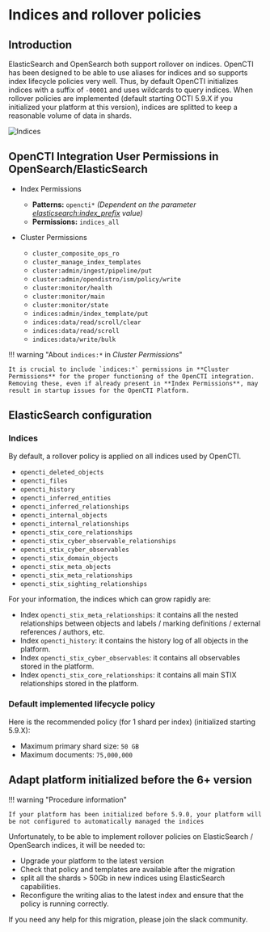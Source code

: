 # Indices and rollover policies

## Introduction

ElasticSearch and OpenSearch both support rollover on indices. OpenCTI has been designed to be able to use aliases for indices and so supports index lifecycle policies very well. Thus, by default OpenCTI initializes indices with a suffix of `-00001` and uses wildcards to query indices. When rollover policies are implemented (default starting OCTI 5.9.X if you initialized your platform at this version), indices are splitted to keep a reasonable volume of data in shards.

![Indices](assets/indices.png)


## OpenCTI Integration User Permissions in OpenSearch/ElasticSearch

- Index Permissions
    - **Patterns:** `opencti*` _(Dependent on the parameter [elasticsearch:index_prefix](configuration.md#elasticsearch) value)_
    - **Permissions:** `indices_all`

- Cluster Permissions
    - `cluster_composite_ops_ro`
    - `cluster_manage_index_templates`
    - `cluster:admin/ingest/pipeline/put`
    - `cluster:admin/opendistro/ism/policy/write`
    - `cluster:monitor/health`
    - `cluster:monitor/main`
    - `cluster:monitor/state`
    - `indices:admin/index_template/put`
    - `indices:data/read/scroll/clear`
    - `indices:data/read/scroll`
    - `indices:data/write/bulk`

!!! warning "About `indices:*` in _Cluster Permissions_"

    It is crucial to include `indices:*` permissions in **Cluster Permissions** for the proper functioning of the OpenCTI integration. Removing these, even if already present in **Index Permissions**, may result in startup issues for the OpenCTI Platform.

## ElasticSearch configuration

### Indices

By default, a rollover policy is applied on all indices used by OpenCTI.

* `opencti_deleted_objects`
* `opencti_files`
* `opencti_history`
* `opencti_inferred_entities`
* `opencti_inferred_relationships`
* `opencti_internal_objects`
* `opencti_internal_relationships`
* `opencti_stix_core_relationships`
* `opencti_stix_cyber_observable_relationships`
* `opencti_stix_cyber_observables`
* `opencti_stix_domain_objects`
* `opencti_stix_meta_objects`
* `opencti_stix_meta_relationships`
* `opencti_stix_sighting_relationships`

For your information, the indices which can grow rapidly are:

* Index `opencti_stix_meta_relationships`: it contains all the nested relationships between objects and labels / marking definitions / external references / authors, etc.
* Index `opencti_history`: it contains the history log of all objects in the platform.
* Index `opencti_stix_cyber_observables`: it contains all observables stored in the platform.
* Index `opencti_stix_core_relationships`: it contains all main STIX relationships stored in the platform.

### Default implemented lifecycle policy

Here is the recommended policy (for 1 shard per index) (initialized starting 5.9.X):

* Maximum primary shard size: `50 GB`
* Maximum documents: `75,000,000`

## Adapt platform initialized before the 6+ version

!!! warning "Procedure information"
    
    If your platform has been initialized before 5.9.0, your platform will be not configured to automatically managed the indices

Unfortunately, to be able to implement rollover policies on ElasticSearch / OpenSearch indices, it will be needed to:
- Upgrade your platform to the latest version
- Check that policy and templates are available after the migration
- split all the shards > 50Gb in new indices using ElasticSearch capabilities.
- Reconfigure the writing alias to the latest index and ensure that the policy is running correctly.

If you need any help for this migration, please join the slack community.

